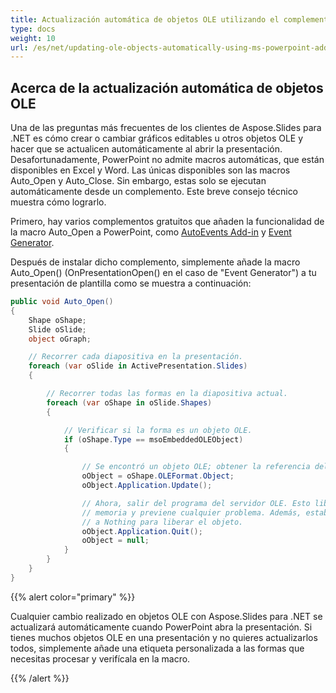 ```yaml
---
title: Actualización automática de objetos OLE utilizando el complemento de MS PowerPoint
type: docs
weight: 10
url: /es/net/updating-ole-objects-automatically-using-ms-powerpoint-add-in/
---
```


## **Acerca de la actualización automática de objetos OLE**
Una de las preguntas más frecuentes de los clientes de Aspose.Slides para .NET es cómo crear o cambiar gráficos editables u otros objetos OLE y hacer que se actualicen automáticamente al abrir la presentación. Desafortunadamente, PowerPoint no admite macros automáticas, que están disponibles en Excel y Word. Las únicas disponibles son las macros Auto_Open y Auto_Close. Sin embargo, estas solo se ejecutan automáticamente desde un complemento. Este breve consejo técnico muestra cómo lograrlo.

Primero, hay varios complementos gratuitos que añaden la funcionalidad de la macro Auto_Open a PowerPoint, como [AutoEvents Add-in](http://skp.mvps.org/autoevents.htm) y [Event Generator](https://www.officeoneonline.com/eventgen/eventgen.html). 

Después de instalar dicho complemento, simplemente añade la macro Auto_Open() (OnPresentationOpen() en el caso de "Event Generator") a tu presentación de plantilla como se muestra a continuación: 

```c#
public void Auto_Open()
{
    Shape oShape;
    Slide oSlide;
    object oGraph;

    // Recorrer cada diapositiva en la presentación.
    foreach (var oSlide in ActivePresentation.Slides)
    {

        // Recorrer todas las formas en la diapositiva actual.
        foreach (var oShape in oSlide.Shapes)
        {

            // Verificar si la forma es un objeto OLE.
            if (oShape.Type == msoEmbeddedOLEObject)
            {

                // Se encontró un objeto OLE; obtener la referencia del objeto y luego actualizar.
                oObject = oShape.OLEFormat.Object;
                oObject.Application.Update();

                // Ahora, salir del programa del servidor OLE. Esto libera
                // memoria y previene cualquier problema. Además, establece oObject igual
                // a Nothing para liberar el objeto.
                oObject.Application.Quit();
                oObject = null;
            }
        }
    }
}
```



{{% alert color="primary" %}} 

Cualquier cambio realizado en objetos OLE con Aspose.Slides para .NET se actualizará automáticamente cuando PowerPoint abra la presentación. Si tienes muchos objetos OLE en una presentación y no quieres actualizarlos todos, simplemente añade una etiqueta personalizada a las formas que necesitas procesar y verifícala en la macro. 

{{% /alert %}}